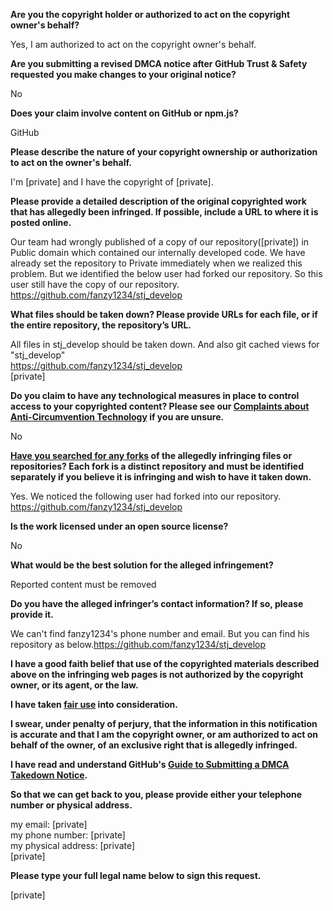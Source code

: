 **Are you the copyright holder or authorized to act on the copyright owner's behalf?**

Yes, I am authorized to act on the copyright owner's behalf.

**Are you submitting a revised DMCA notice after GitHub Trust & Safety requested you make changes to your original notice?**

No

**Does your claim involve content on GitHub or npm.js?**

GitHub

**Please describe the nature of your copyright ownership or authorization to act on the owner's behalf.**

I'm [private] and I have the copyright of [private].

**Please provide a detailed description of the original copyrighted work that has allegedly been infringed. If possible, include a URL to where it is posted online.**

Our team had wrongly published of a copy of our repository([private]) in
Public domain which contained our internally developed code. We have already set the repository to
Private immediately when we realized this problem.
But we identified the below user had forked our repository. So this user still have the copy of our
repository.  
https://github.com/fanzy1234/stj_develop

**What files should be taken down? Please provide URLs for each file, or if the entire repository, the repository’s URL.**

All files in stj_develop should be taken down. And also git cached views for "stj_develop"  
https://github.com/fanzy1234/stj_develop  
[private]

**Do you claim to have any technological measures in place to control access to your copyrighted content? Please see our <a href="https://docs.github.com/articles/guide-to-submitting-a-dmca-takedown-notice#complaints-about-anti-circumvention-technology">Complaints about Anti-Circumvention Technology</a> if you are unsure.**

No

**<a href="https://docs.github.com/articles/dmca-takedown-policy#b-what-about-forks-or-whats-a-fork">Have you searched for any forks</a> of the allegedly infringing files or repositories? Each fork is a distinct repository and must be identified separately if you believe it is infringing and wish to have it taken down.**

Yes. We noticed the following user had forked into our repository.  
https://github.com/fanzy1234/stj_develop

**Is the work licensed under an open source license?**

No

**What would be the best solution for the alleged infringement?**

Reported content must be removed

**Do you have the alleged infringer’s contact information? If so, please provide it.**

We can't find fanzy1234's phone number and email. But you can find his repository as
below.https://github.com/fanzy1234/stj_develop

**I have a good faith belief that use of the copyrighted materials described above on the infringing web pages is not authorized by the copyright owner, or its agent, or the law.**

**I have taken <a href="https://www.lumendatabase.org/topics/22">fair use</a> into consideration.**

**I swear, under penalty of perjury, that the information in this notification is accurate and that I am the copyright owner, or am authorized to act on behalf of the owner, of an exclusive right that is allegedly infringed.**

**I have read and understand GitHub's <a href="https://docs.github.com/articles/guide-to-submitting-a-dmca-takedown-notice/">Guide to Submitting a DMCA Takedown Notice</a>.**

**So that we can get back to you, please provide either your telephone number or physical address.**

my email: [private]  
my phone number: [private]  
my physical address: [private]  
[private]  

**Please type your full legal name below to sign this request.**

[private]  
